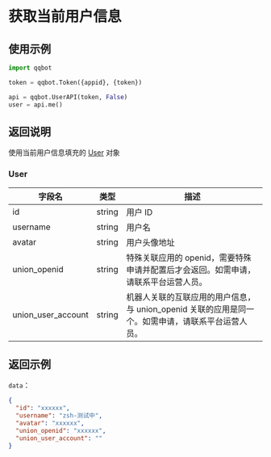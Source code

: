 # 获取当前用户信息

## 使用示例

``` python
import qqbot

token = qqbot.Token({appid}, {token})

api = qqbot.UserAPI(token, False)
user = api.me()
```

## 返回说明

使用当前用户信息填充的 [User](#user) 对象

### User

| 字段名             | 类型    | 描述                                                                                               |
| ------------------ | ------- | -------------------------------------------------------------------------------------------------- |
| id                 | string  | 用户 ID                                                                                           |
| username           | string  | 用户名                                                                                             |
| avatar             | string  | 用户头像地址                                                                                       |
| union_openid       | string  | 特殊关联应用的 openid，需要特殊申请并配置后才会返回。如需申请，请联系平台运营人员。                |
| union_user_account | string  | 机器人关联的互联应用的用户信息，与 union_openid 关联的应用是同一个。如需申请，请联系平台运营人员。 |

## 返回示例

`data`：

```json
{
  "id": "xxxxxx",
  "username": "zsh-测试中",
  "avatar": "xxxxxx",
  "union_openid": "xxxxxx",
  "union_user_account": ""
}
```
